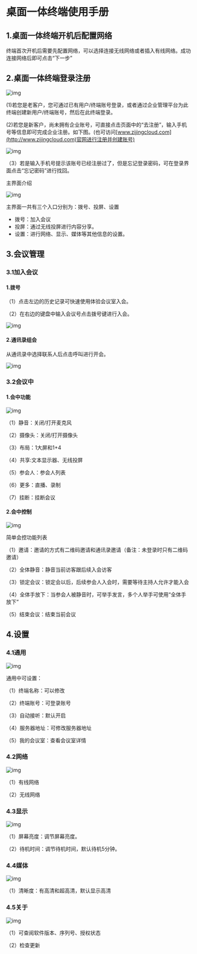 # 桌面一体终端使用手册

## 1.桌面一体终端开机后配置网络

终端首次开机后需要先配置网络，可以选择连接无线网络或者插入有线网络。成功连接网络后即可点击“下一步”

## 2.桌面一体终端登录注册

![img](../../_image/MT666.use/wps1.jpg) 

 

(1)若您是老客户，您可通过已有用户/终端账号登录，或者通过企业管理平台为此终端创建新用户/终端账号，然后在此终端登录。

(2)若您是新客户，尚未拥有企业账号，可直接点击页面中的“去注册”，输入手机号等信息即可完成企业注册。如下图。(也可访问[www.zijingcloud.com](http://www.zijingcloud.com)官网进行注册并创建账号)

![img](../../_image/MT666.use/wps2.jpg) 

 

（3）若是输入手机号提示该账号已经注册过了，但是忘记登录密码，可在登录界面点击“忘记密码”进行找回。

主界面介绍

![img](../../_image/MT666.use/wps3.jpg) 

 

主界面一共有三个入口分别为：拨号、投屏、设置

- 拨号：加入会议
- 投屏：通过无线投屏进行内容分享。
- 设置：进行网络、显示、媒体等其他信息的设置。

## 3.会议管理

### 3.1加入会议

#### 1.拨号

（1）点击左边的历史记录可快速使用体验会议室入会。

（2）在右边的键盘中输入会议号点击拨号键进行入会。

 

![img](../../_image/MT666.use/wps4.jpg) 

#### 2.通讯录组会

从通讯录中选择联系人后点击呼叫进行开会。

![img](../../_image/MT666.use/wps5.jpg) 

### 3.2会议中

#### 1.会中功能

![img](../../_image/MT666.use/wps6.jpg) 

（1）静音：关闭/打开麦克风

（2）摄像头：关闭/打开摄像头

（3）布局：1大屏和1+4

（4）共享:文本显示器、无线投屏

（5）参会人：参会人列表

（6）更多：直播、录制

（7）挂断：挂断会议



####  2.会中控制

![img](../../_image/MT666.use/wps7.jpg) 

 

简单会控功能列表

（1）邀请：邀请的方式有二维码邀请和通讯录邀请（备注：未登录时只有二维码邀请）

（2）全体静音：静音当前访客跟后续入会访客

（3）锁定会议：锁定会以后，后续参会人入会时，需要等待主持人允许才能入会

（4）全体手放下：当参会人被静音时，可举手发言，多个人举手可使用“全体手放下”

（5）结束会议：结束当前会议

## 4.设置

### 4.1通用

![img](../../_image/MT666.use/wps8.jpg) 

 

通用中可设置：

（1）终端名称：可以修改

（2）终端账号：可登录账号

（3）自动接听：默认开启

（4）服务器地址：可修改服务器地址

（5）我的会议室：查看会议室详情

### 4.2网络

![img](../../_image/MT666.use/wps9.jpg) 

 

（1）有线网络

（2）无线网络

### 4.3显示

![img](../../_image/MT666.use/wps10.jpg) 

 

（1）屏幕亮度：调节屏幕亮度。

（2）待机时间：调节待机时间，默认待机5分钟。

### 4.4媒体

![img](../../_image/MT666.use/wps11.jpg) 

 

（1）清晰度：有高清和超高清，默认显示高清

### 4.5关于

![img](../../_image/MT666.use/wps12.jpg) 

 

（1）可查阅软件版本、序列号、授权状态

（2）检查更新

 